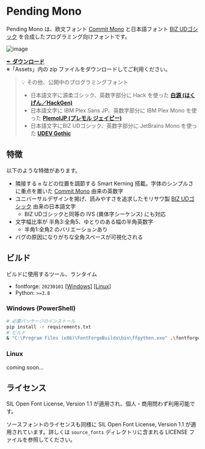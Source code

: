 # Pending Mono

Pending Mono は、欧文フォント [Commit Mono](https://commitmono.com/) と日本語フォント [BIZ UDゴシック](https://github.com/googlefonts/morisawa-biz-ud-gothic) を合成したプログラミング向けフォントです。

![image](https://github.com/yuru7/pending-mono/assets/13458509/ff434f2b-6f22-4cf6-893f-d1e2de7e154e)

[✒ **ダウンロード**](https://github.com/yuru7/pending-mono/releases)  
※「Assets」内の zip ファイルをダウンロードしてご利用ください。

> 💡 その他、公開中のプログラミングフォント
> - 日本語文字に源柔ゴシック、英数字部分に Hack を使った [**白源 (はくげん／HackGen)**](https://github.com/yuru7/HackGen)
> - 日本語文字に IBM Plex Sans JP、英数字部分に IBM Plex Mono を使った [**PlemolJP (プレモル ジェイピー)**](https://github.com/yuru7/PlemolJP)
> - 日本語文字にBIZ UDゴシック、英数字部分に JetBrains Mono を使った [**UDEV Gothic**](https://github.com/yuru7/udev-gothic)

## 特徴

以下のような特徴があります。

- 隣接する `m` などの位置を調節する Smart Kerning 搭載。字体のシンプルさに重点を置いた [Commit Mono](https://commitmono.com/) 由来の英数字
- ユニバーサルデザインを掲げ、読みやすさを追求したモリサワ製 [BIZ UDゴシック](https://github.com/googlefonts/morisawa-biz-ud-gothic) 由来の日本語文字
    - BIZ UDゴシックと同等の IVS (異体字シーケンス) にも対応
- 文字幅比率が 半角3:全角5、ゆとりのある幅の半角英数字
    - 半角1:全角2 のバリエーションあり
- バグの原因になりがちな全角スペースが可視化される

## ビルド

ビルドに使用するツール、ランタイム

- fontforge: `20230101` \[[Windows](https://fontforge.org/en-US/downloads/windows/)\] \[[Linux](https://fontforge.org/en-US/downloads/gnulinux/)\]
- Python: `>=3.8`

### Windows (PowerShell)

```sh
# 必要パッケージのインストール
pip install -r requirements.txt
# ビルド
& "C:\Program Files (x86)\FontForgeBuilds\bin\ffpython.exe" .\fontforge_script.py && python fonttools_script.py
```

### Linux

coming soon...

## ライセンス

SIL Open Font License, Version 1.1 が適用され、個人・商用問わず利用可能です。

ソースフォントのライセンスも同様に SIL Open Font License, Version 1.1 が適用されています。詳しくは `source_fonts` ディレクトリに含まれる LICENSE ファイルを参照してください。
